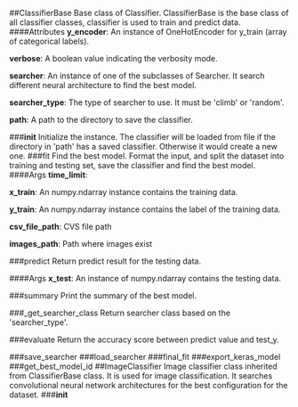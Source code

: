 ##ClassifierBase
Base class of Classifier.
ClassifierBase is the base class of all classifier classes, classifier is used to train and predict data.
####Attributes
**y_encoder**: An instance of OneHotEncoder for y_train (array of categorical labels).

**verbose**: A boolean value indicating the verbosity mode.

**searcher**: An instance of one of the subclasses of Searcher. It search different
    neural architecture to find the best model.

**searcher_type**: The type of searcher to use. It must be 'climb' or 'random'.

**path**: A path to the directory to save the classifier.

###__init__
Initialize the instance.
The classifier will be loaded from file if the directory in 'path' has a saved classifier. Otherwise it would create a new one.
###fit
Find the best model.
Format the input, and split the dataset into training and testing set, save the classifier and find the best model.
####Args
**time_limit**: 

**x_train**: An numpy.ndarray instance contains the training data.

**y_train**: An numpy.ndarray instance contains the label of the training data.

**csv_file_path**: CVS file path

**images_path**: Path where images exist

###predict
Return predict result for the testing data.

####Args
**x_test**: An instance of numpy.ndarray contains the testing data.

###summary
Print the summary of the best model.

###_get_searcher_class
Return searcher class based on the 'searcher_type'.

###evaluate
Return the accuracy score between predict value and test_y.

###save_searcher
###load_searcher
###final_fit
###export_keras_model
###get_best_model_id
##ImageClassifier
Image classifier class inherited from ClassifierBase class.
It is used for image classification. It searches convolutional neural network architectures for the best configuration for the dataset.
###__init__
